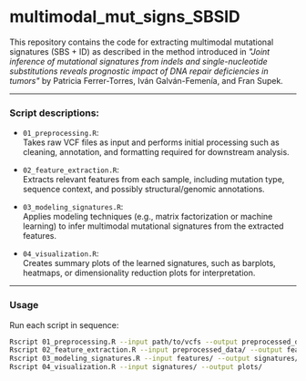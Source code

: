 # multimodal_mut_signs_SBSID
This repository contains the code for extracting multimodal mutational signatures (SBS + ID) as described in the method introduced in *"Joint inference of mutational signatures from indels and single-nucleotide substitutions reveals prognostic impact of DNA repair deficiencies in tumors"* by Patricia Ferrer-Torres, Iván Galván-Femenía, and Fran Supek.

---

### **Script descriptions:**

- `01_preprocessing.R`:  
  Takes raw VCF files as input and performs initial processing such as cleaning, annotation, and formatting required for downstream analysis.

- `02_feature_extraction.R`:  
  Extracts relevant features from each sample, including mutation type, sequence context, and possibly structural/genomic annotations.

- `03_modeling_signatures.R`:  
  Applies modeling techniques (e.g., matrix factorization or machine learning) to infer multimodal mutational signatures from the extracted features.

- `04_visualization.R`:  
  Creates summary plots of the learned signatures, such as barplots, heatmaps, or dimensionality reduction plots for interpretation.

---

### Usage

Run each script in sequence:

```bash
Rscript 01_preprocessing.R --input path/to/vcfs --output preprocessed_data/
Rscript 02_feature_extraction.R --input preprocessed_data/ --output features/
Rscript 03_modeling_signatures.R --input features/ --output signatures/
Rscript 04_visualization.R --input signatures/ --output plots/
